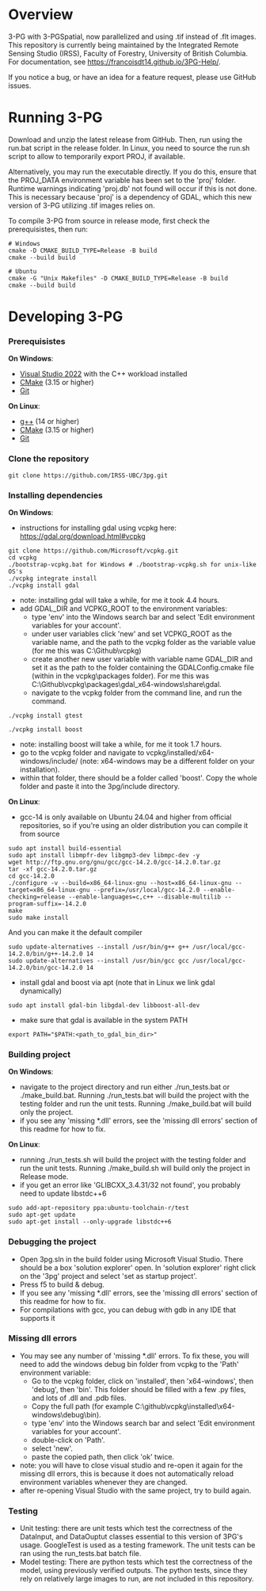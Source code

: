 # Overview
3-PG with 3-PGSpatial, now parallelized and using .tif instead of .flt images. This repository is currently being maintained by the Integrated Remote Sensing Studio (IRSS), Faculty of Forestry, University of British Columbia. For documentation, see https://francoisdt14.github.io/3PG-Help/.

If you notice a bug, or have an idea for a feature request, please use GitHub issues.

# Running 3-PG
Download and unzip the latest release from GitHub. Then, run using the run.bat script in the release folder. In Linux, you need to source the run.sh script to allow to temporarily export PROJ, if available. 

Alternatively, you may run the executable directly. If you do this, ensure that the PROJ_DATA environment variable has been set to the 'proj' folder. Runtime warnings indicating 'proj.db' not found will occur if this is not done. This is necessary because 'proj' is a dependency of GDAL, which this new version of 3-PG utilizing .tif images relies on.

To compile 3-PG from source in release mode, first check the prerequisistes, then run:
```
# Windows
cmake -D CMAKE_BUILD_TYPE=Release -B build
cmake --build build

# Ubuntu
cmake -G "Unix Makefiles" -D CMAKE_BUILD_TYPE=Release -B build
cmake --build build
```

# Developing 3-PG
### Prerequisistes
**On Windows**:
* [Visual Studio 2022](https://visualstudio.microsoft.com/vs/) with the C++ workload installed
* [CMake](https://cmake.org/download/) (3.15 or higher)
* [Git](https://git-scm.com/download/win)

**On Linux**:
* [g++](https://gcc.gnu.org/) (14 or higher)
* [CMake](https://cmake.org/download/) (3.15 or higher)
* [Git](https://git-scm.com/downloads/linux)

### Clone the repository
```
git clone https://github.com/IRSS-UBC/3pg.git
```

### Installing dependencies
**On Windows**:
 - instructions for installing gdal using vcpkg here: https://gdal.org/download.html#vcpkg
```
git clone https://github.com/Microsoft/vcpkg.git
cd vcpkg
./bootstrap-vcpkg.bat for Windows # ./bootstrap-vcpkg.sh for unix-like OS's
./vcpkg integrate install
./vcpkg install gdal
```
 - note: installing gdal will take a while, for me it took 4.4 hours.
 - add GDAL_DIR and VCPKG_ROOT to the environment variables:
   - type 'env' into the Windows search bar and select 'Edit environment variables for your account'.
   - under user variables click 'new' and set VCPKG_ROOT as the variable name, and the path to the vcpkg folder as the variable value (for me this was C:\Github\vcpkg)
   - create another new user variable with variable name GDAL_DIR and set it as the path to the folder containing the GDALConfig.cmake file (within in the vcpkg\packages folder). For me this was C:\Github\vcpkg\packages\gdal_x64-windows\share\gdal.
   - navigate to the vcpkg folder from the command line, and run the command.
```
./vcpkg install gtest
```
```
./vcpkg install boost
```
- note: installing boost will take a while, for me it took 1.7 hours.
- go to the vcpkg folder and navigate to vcpkg/installed/x64-windows/include/ (note: x64-windows may be a different folder on your installation).
- within that folder, there should be a folder called 'boost'. Copy the whole folder and paste it into the 3pg/include directory.

**On Linux**:
- gcc-14 is only available on Ubuntu 24.04 and higher from official repositories, so if you're using an older distribution you can compile it from source
```
sudo apt install build-essential
sudo apt install libmpfr-dev libgmp3-dev libmpc-dev -y
wget http://ftp.gnu.org/gnu/gcc/gcc-14.2.0/gcc-14.2.0.tar.gz
tar -xf gcc-14.2.0.tar.gz
cd gcc-14.2.0
./configure -v --build=x86_64-linux-gnu --host=x86_64-linux-gnu --target=x86_64-linux-gnu --prefix=/usr/local/gcc-14.2.0 --enable-checking=release --enable-languages=c,c++ --disable-multilib --program-suffix=-14.2.0
make
sudo make install
```
And you can make it the default compiler
```
sudo update-alternatives --install /usr/bin/g++ g++ /usr/local/gcc-14.2.0/bin/g++-14.2.0 14
sudo update-alternatives --install /usr/bin/gcc gcc /usr/local/gcc-14.2.0/bin/gcc-14.2.0 14
```
- install gdal and boost via apt (note that in Linux we link gdal dynamically)
```
sudo apt install gdal-bin libgdal-dev libboost-all-dev
```
- make sure that gdal is available in the system PATH
```
export PATH="$PATH:<path_to_gdal_bin_dir>"
```

### Building project
**On Windows**:
 - navigate to the project directory and run either ./run_tests.bat or ./make_build.bat.
Running ./run_tests.bat will build the project with the testing folder and run the
unit tests. Running ./make_build.bat will build only the project.
 - if you see any 'missing *.dll' errors, see the 'missing dll errors' section of this readme for how to fix.

**On Linux**:
- running ./run_tests.sh will build the project with the testing folder and run the
unit tests. Running ./make_build.sh will build only the project in Release mode.
- if you get an error like 'GLIBCXX_3.4.31/32 not found', you probably need to update libstdc++6
 ```
sudo add-apt-repository ppa:ubuntu-toolchain-r/test
sudo apt-get update
sudo apt-get install --only-upgrade libstdc++6
```

### Debugging the project
 - Open 3pg.sln in the build folder using Microsoft Visual Studio. There should be a box 'solution explorer' open. In 'solution explorer' right click on the '3pg' project and select 'set as startup project'.
 - Press f5 to build & debug.
 -  If you see any 'missing *.dll' errors, see the 'missing dll errors' section of this readme for how to fix.
 - For compilations with gcc, you can debug with gdb in any IDE that supports it

### Missing dll errors
 - You may see any number of 'missing *.dll' errors. To fix these, you will need to add the windows debug bin folder from vcpkg to the 'Path' environment variable:
   - Go to the vcpkg folder, click on 'installed', then 'x64-windows', then 'debug', then 'bin'. This folder should be filled with a few .py files, and lots of .dll and .pdb files. 
   - Copy the full path (for example C:\github\vcpkg\installed\x64-windows\debug\bin).
   - type 'env' into the Windows search bar and select 'Edit environment variables for your account'.
   - double-click on 'Path'.
   - select 'new'.
   - paste the copied path, then click 'ok' twice.
- note: you will have to close visual studio and re-open it again for the missing dll errors, this is because it does not automatically reload environment variables whenever they are changed.
- after re-opening Visual Studio with the same project, try to build again.

### Testing
 - Unit testing: there are unit tests which test the correctness of the DataInput, and DataOuptut classes essential to this version of 3PG's usage. GoogleTest is used as a testing framework. The unit tests can be ran using the run_tests.bat batch file.
 - Model testing: There are python tests which test the correctness of the model, using previously verified outputs. The python tests, since they rely on relatively large images to run, are not included in this repository.
